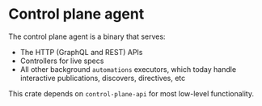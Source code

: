 # Control plane agent

The control plane agent is a binary that serves:

- The HTTP (GraphQL and REST) APIs
- Controllers for live specs
- All other background `automations` executors, which today handle interactive publications, discovers, directives, etc

This crate depends on `control-plane-api` for most low-level functionality.
